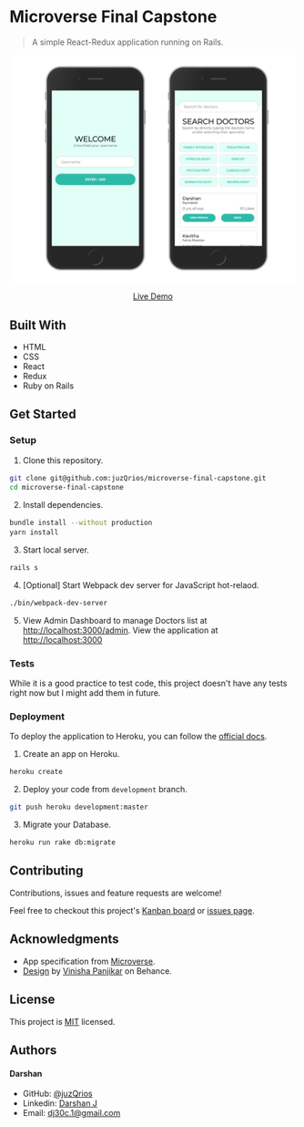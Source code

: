 # Microverse Final Capstone

> A simple React-Redux application running on Rails.

[//]: # (Screenshot, Application concept art etc)
![Screenshots](./screenshots.png)

[//]: # (Live Demo link)
<p align="center">
  <a href="https://microverse-capstone-final.herokuapp.com/">Live Demo</a>
</p>

## Built With

* HTML
* CSS
* React
* Redux
* Ruby on Rails

## Get Started

### Setup

1. Clone this repository.

```bash
git clone git@github.com:juzQrios/microverse-final-capstone.git
cd microverse-final-capstone
```

2. Install dependencies.

```bash
bundle install --without production
yarn install
```

3. Start local server.

```bash
rails s
```

4. [Optional] Start Webpack dev server for JavaScript hot-relaod.

```bash
./bin/webpack-dev-server
```

5. View Admin Dashboard to manage Doctors list at <http://localhost:3000/admin>.
View the application at <http://localhost:3000>

### Tests

While it is a good practice to test code, this project doesn't have any tests right now but I might add them in future.

### Deployment

To deploy the application to Heroku, you can follow the [official docs](https://devcenter.heroku.com/articles/getting-started-with-rails6#deploy-your-application-to-heroku).

1. Create an app on Heroku.

```bash
heroku create
```

2. Deploy your code from `development` branch.

```bash
git push heroku development:master
```

3. Migrate your Database.

```bash
heroku run rake db:migrate
```

## Contributing

Contributions, issues and feature requests are welcome!

Feel free to checkout this project's [Kanban board](https://github.com/juzQrios/microverse-final-capstone/projects/1) or [issues page](https://github.com/juzQrios/microverse-final-capstone/issues).

## Acknowledgments

* App specification from [Microverse](https://www.microverse.org/).
* [Design](https://www.behance.net/gallery/77208667/MediCo-Medical-mobile-app-UIUX-design?tracking_source=search%7Cmobile%20app) by [Vinisha Panjikar](https://www.behance.net/vinishapanjikar) on Behance.

## License

This project is [MIT](./LICENSE) licensed.

## Authors

#### Darshan

* GitHub: [@juzQrios](https://github.com/juzQrios)
* Linkedin: [Darshan J](https://www.linkedin.com/in/jayadevdarshan/)
* Email: <dj30c.1@gmail.com>
